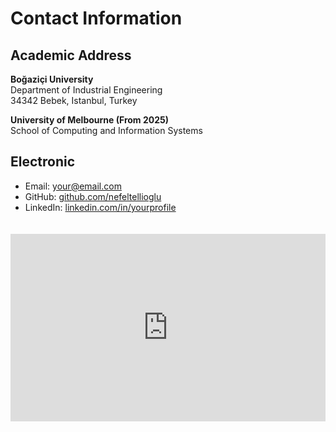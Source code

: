 # Contact Information

## Academic Address
**Boğaziçi University**  
Department of Industrial Engineering  
34342 Bebek, Istanbul, Turkey  

**University of Melbourne (From 2025)**  
School of Computing and Information Systems  

## Electronic
- Email: [your@email.com](mailto:your@email.com)  
- GitHub: [github.com/nefeltellioglu](https://github.com/nefeltellioglu)  
- LinkedIn: [linkedin.com/in/yourprofile](https://linkedin.com/in/yourprofile)  

<iframe src="https://www.google.com/maps/embed?pb=!1m18!1m12!1m3!1d3152.332434530043!2d144.963408!3d-37.799872!2m3!1f0!2f0!3f0!3m2!1i1024!2i768!4f13.1!3m3!1m2!1s0x0%3A0x0!2zMzfCsDQ3JzU5LjUiUyAxNDTCsDU3JzQ4LjMiRQ!5e0!3m2!1sen!2sus!4v1234567890123!5m2!1sen!2sus" width="100%" height="300" style="border:0; margin-top:20px;" allowfullscreen="" loading="lazy"></iframe>